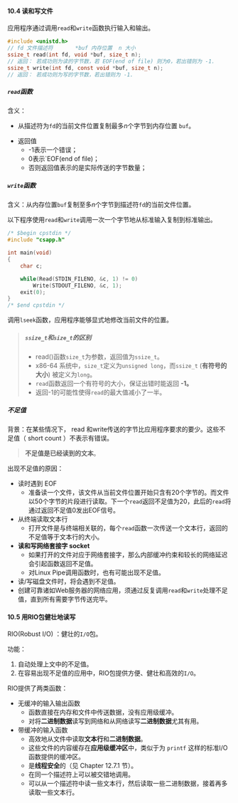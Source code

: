 #### 10.4 读和写文件

应用程序通过调用`read`和`write`函数执行输入和输出。

```c
#include <unistd.h>
// fd 文件描述符       *buf 内存位置	 n 大小
ssize_t read(int fd, void *buf, size_t n);
// 返回： 若成功则为读的字节数，若 EOF(end of file) 则为0，若出错则为 -1.
ssize_t write(int fd, const void *buf, size_t n);
// 返回： 若成功则为写的字节数，若出错则为 -1.
```

##### `read`函数

含义：

+ 从描述符为`fd`的当前文件位置复制最多$n$个字节到内存位置 `buf`。

- 返回值
  - -1表示一个错误；
  - 0表示`EOF(end of file)；
  - 否则返回值表示的是实际传送的字节数量；

##### `write`函数

含义：从内存位置`buf`复制至多$n$个字节到描述符`fd`的当前文件位置。

以下程序使用`read`和`write`调用一次一个字节地从标准输入复制到标准输出。

```c
/* $begin cpstdin */
#include "csapp.h"

int main(void) 
{
    char c;

    while(Read(STDIN_FILENO, &c, 1) != 0) 
        Write(STDOUT_FILENO, &c, 1);
    exit(0);
}
/* $end cpstdin */
```

调用`lseek`函数，应用程序能够显式地修改当前文件的位置。

> ##### `ssize_t`和`size_t`的区别
>
> - read()函数`size_t`为参数，返回值为`ssize_t`。
> - x86-64 系统中，`size_t`定义为`unsigned long`，而`ssize_t` (**有符号的大小**) 被定义为`long`。
> - `read`函数返回一个有符号的大小，保证出错时能返回 **-1。**
> - 返回-1的可能性使得`read`的最大值减小了一半。

##### 不足值

背景：在某些情况下， read 和write传送的字节比应用程序要求的要少。这些不足值（ short count ）不表示有错误。

> **不足值是已经读到的文本**。

出现不足值的原因：

- 读时遇到 EOF
  - 准备读一个文件，该文件从当前文件位置开始只含有20个字节的。而文件以50个字节的片段进行读取。下一个`read`返回不足值为20，此后的`read`将通过返回不足值0发出EOF信号。
- 从终端读取文本行
  - 打开文件是与终端相关联的，每个`read`函数一次传送一个文本行，返回的不足值等于文本行的大小。
- **读和写网络套接字 socket**
  + 如果打开的文件对应于网络套接字，那么内部缓冲约束和较长的网络延迟会引起函数返回不足值。
  + 对Linux Pipe调用函数时，也有可能出现不足值。
- 读/写磁盘文件时，将会遇到不足值。
- 创建可靠诸如Web服务器的网络应用，须通过反复调用`read`和`write`处理不足值，直到所有需要字节传送完毕。

#### 10.5 用RIO包健壮地读写

RIO(Robust I/O) ：健壮的`I/O`包。

功能：

1. 自动处理上文中的不足值。
2. 在容易出现不足值的应用中，RIO包提供方便、健壮和高效的`I/O`。

RIO提供了两类函数：

- 无缓冲的输入输出函数
  - 函数直接在内存和文件中传送数据，没有应用级缓冲。
  - 对将**二进制数据**读写到网络和从网络读写**二进制数据**尤其有用。
- 带缓冲的输入函数
  - 高效地从文件中读取**文本行**和**二进制数据**。
  - 这些文件的内容缓存在**应用级缓冲区**中，类似于为 `printf` 这样的标准I/O函数提供的缓冲区。
  - 是**线程安全**的（见 Chapter 12.7.1 节）。
  - 在同一个描述符上可以被交错地调用。
  - 可以从一个描述符中读一些文本行，然后读取一些二进制数据，接着再多读取一些文本行。

